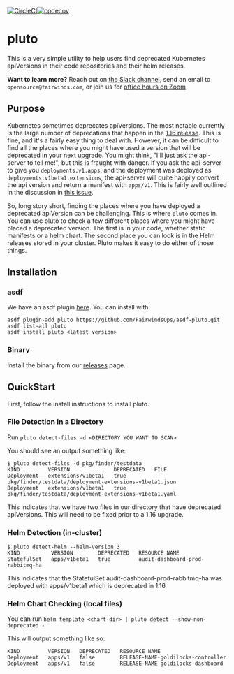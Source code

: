 [![CircleCI](https://circleci.com/gh/FairwindsOps/pluto.svg?style=svg)](https://circleci.com/gh/FairwindsOps/pluto)[![codecov](https://codecov.io/gh/FairwindsOps/pluto/branch/master/graph/badge.svg?token=A23F79JTNA)](https://codecov.io/gh/FairwindsOps/pluto)

# pluto

This is a very simple utility to help users find deprecated Kubernetes apiVersions in their code repositories and their helm releases.

**Want to learn more?** Reach out on [the Slack channel](https://fairwindscommunity.slack.com/messages/pluto), send an email to `opensource@fairwinds.com`, or join us for [office hours on Zoom](https://fairwindscommunity.slack.com/messages/office-hours)

## Purpose

Kubernetes sometimes deprecates apiVersions. The most notable currently is the large number of deprecations that happen in the [1.16 release](https://kubernetes.io/blog/2019/07/18/api-deprecations-in-1-16/). This is fine, and it's a fairly easy thing to deal with. However, it can be difficult to find all the places where you might have used a version that will be deprecated in your next upgrade. You might think, "I'll just ask the api-server to tell me!", but this is fraught with danger. If you ask the api-server to give you `deployments.v1.apps`, and the deployment was deployed as `deployments.v1beta1.extensions`, the api-server will quite happily convert the api version and return a manifest with `apps/v1`. This is fairly well outlined in the discussion in [this issue](https://github.com/kubernetes/kubernetes/issues/58131#issuecomment-356823588).

So, long story short, finding the places where you have deployed a deprecated apiVersion can be challenging. This is where `pluto` comes in. You can use pluto to check a few different places where you might have placed a deprecated version. The first is in your code, whether static manifests or a helm chart. The second place you can look is in the Helm releases stored in your cluster. Pluto makes it easy to do either of those things.

## Installation

### asdf

We have an asdf plugin [here](https://github.com/FairwindsOps/asdf-pluto). You can install with:

```
asdf plugin-add pluto https://github.com/FairwindsOps/asdf-pluto.git
asdf list-all pluto
asdf install pluto <latest version>
```

### Binary

Install the binary from our [releases](https://github.com/FairwindsOps/pluto/releases) page.

## QuickStart

First, follow the install instructions to install pluto.

### File Detection in a Directory

Run `pluto detect-files -d <DIRECTORY YOU WANT TO SCAN>`

You should see an output something like:

```
$ pluto detect-files -d pkg/finder/testdata
KIND         VERSION              DEPRECATED   FILE
Deployment   extensions/v1beta1   true         pkg/finder/testdata/deployment-extensions-v1beta1.json
Deployment   extensions/v1beta1   true         pkg/finder/testdata/deployment-extensions-v1beta1.yaml
```

This indicates that we have two files in our directory that have deprecated apiVersions. This will need to be fixed prior to a 1.16 upgrade.

### Helm Detection (in-cluster)

```
$ pluto detect-helm --helm-version 3
KIND          VERSION        DEPRECATED   RESOURCE NAME
StatefulSet   apps/v1beta1   true         audit-dashboard-prod-rabbitmq-ha
```

This indicates that the StatefulSet audit-dashboard-prod-rabbitmq-ha was deployed with apps/v1beta1 which is deprecated in 1.16

### Helm Chart Checking (local files)

You can run `helm template <chart-dir> | pluto detect --show-non-deprecated -`

This will output something like so:

```
KIND         VERSION   DEPRECATED   RESOURCE NAME
Deployment   apps/v1   false        RELEASE-NAME-goldilocks-controller
Deployment   apps/v1   false        RELEASE-NAME-goldilocks-dashboard
```
